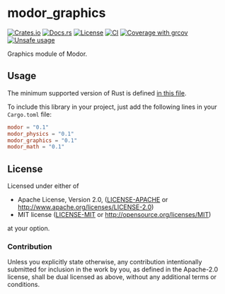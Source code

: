 # modor_graphics

[![Crates.io](https://img.shields.io/crates/v/modor_graphics.svg)](https://crates.io/crates/modor_graphics)
[![Docs.rs](https://img.shields.io/docsrs/modor_graphics)](https://docs.rs/crate/modor_graphics)
[![License](https://img.shields.io/crates/l/modor_graphics)](https://github.com/modor-engine/modor_graphics)
[![CI](https://github.com/modor-engine/modor/actions/workflows/ci.yml/badge.svg)](https://github.com/modor-engine/modor/actions/workflows/ci.yml)
[![Coverage with grcov](https://img.shields.io/codecov/c/gh/modor-engine/modor)](https://app.codecov.io/gh/modor-engine/modor)
[![Unsafe usage](https://img.shields.io/badge/unsafe%20usage-1-green.svg)](https://github.com/modor-engine/modor/search?q=path%3Acrates%2Fmodor_graphics+extension%3Ars+unsafe)

Graphics module of Modor.

## Usage

The minimum supported version of Rust is
defined [in this file](https://github.com/modor-engine/modor/blob/main/Cargo.toml).

To include this library in your project, just add the following lines in your `Cargo.toml` file:

```toml
modor = "0.1"
modor_physics = "0.1"
modor_graphics = "0.1"
modor_math = "0.1"
```

## License

Licensed under either of

* Apache License, Version 2.0, ([LICENSE-APACHE](../../LICENSE-APACHE) or http://www.apache.org/licenses/LICENSE-2.0)
* MIT license ([LICENSE-MIT](../../LICENSE-MIT) or http://opensource.org/licenses/MIT)

at your option.

### Contribution

Unless you explicitly state otherwise, any contribution intentionally submitted for inclusion in the work by you, as
defined in the Apache-2.0 license, shall be dual licensed as above, without any additional terms or conditions.

